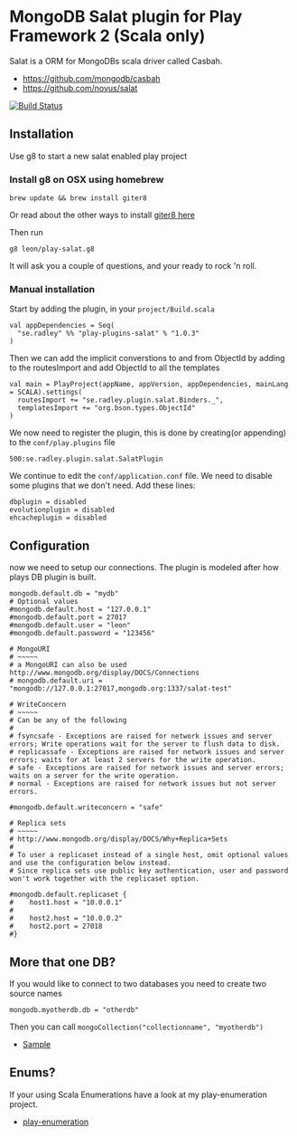 # MongoDB Salat plugin for Play Framework 2 (Scala only)
Salat is a ORM for MongoDBs scala driver called Casbah.

 * https://github.com/mongodb/casbah
 * https://github.com/novus/salat

[![Build Status](https://secure.travis-ci.org/leon/play-salat.png)](http://travis-ci.org/leon/play-salat)

## Installation

Use g8 to start a new salat enabled play project

### Install g8 on OSX using homebrew
    
    brew update && brew install giter8

Or read about the other ways to install [giter8 here](https://github.com/n8han/giter8)

Then run

    g8 leon/play-salat.g8

It will ask you a couple of questions, and your ready to rock 'n roll.

### Manual installation
Start by adding the plugin, in your `project/Build.scala`

    val appDependencies = Seq(
      "se.radley" %% "play-plugins-salat" % "1.0.3"
    )

Then we can add the implicit converstions to and from ObjectId by adding to the routesImport and add ObjectId to all the templates

    val main = PlayProject(appName, appVersion, appDependencies, mainLang = SCALA).settings(
      routesImport += "se.radley.plugin.salat.Binders._",
      templatesImport += "org.bson.types.ObjectId"
    )

We now need to register the plugin, this is done by creating(or appending) to the `conf/play.plugins` file

    500:se.radley.plugin.salat.SalatPlugin

We continue to edit the `conf/application.conf` file. We need to disable some plugins that we don't need.
Add these lines:

    dbplugin = disabled
    evolutionplugin = disabled
    ehcacheplugin = disabled

## Configuration
now we need to setup our connections. The plugin is modeled after how plays DB plugin is built.

    mongodb.default.db = "mydb"
    # Optional values
    #mongodb.default.host = "127.0.0.1"
    #mongodb.default.port = 27017
    #mongodb.default.user = "leon"
    #mongodb.default.password = "123456"

	# MongoURI
	# ~~~~~
	# a MongoURI can also be used http://www.mongodb.org/display/DOCS/Connections
	# mongodb.default.uri = "mongodb://127.0.0.1:27017,mongodb.org:1337/salat-test"

	# WriteConcern
	# ~~~~~
	# Can be any of the following
	#
	# fsyncsafe - Exceptions are raised for network issues and server errors; Write operations wait for the server to flush data to disk.
	# replicassafe - Exceptions are raised for network issues and server errors; waits for at least 2 servers for the write operation.
	# safe - Exceptions are raised for network issues and server errors; waits on a server for the write operation.
	# normal - Exceptions are raised for network issues but not server errors.

	#mongodb.default.writeconcern = "safe"

	# Replica sets
	# ~~~~~
	# http://www.mongodb.org/display/DOCS/Why+Replica+Sets
	#
	# To user a replicaset instead of a single host, omit optional values and use the configuration below instead.
	# Since replica sets use public key authentication, user and password won't work together with the replicaset option.

	#mongodb.default.replicaset {
	#    host1.host = "10.0.0.1"
	#
	#    host2.host = "10.0.0.2"
	#    host2.port = 27018
	#}

## More that one DB?
If you would like to connect to two databases you need to create two source names

    mongodb.myotherdb.db = "otherdb"

Then you can call `mongoCollection("collectionname", "myotherdb")`

- [Sample](https://github.com/leon/play-salat/tree/master/sample)

## Enums?
If your using Scala Enumerations have a look at my play-enumeration project.

- [play-enumeration](https://github.com/leon/play-enumeration)
